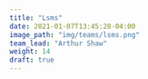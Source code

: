 ```yaml
---
title: "Lsms"
date: 2021-01-07T13:45:28-04:00
image_path: "img/teams/lsms.png"
team_lead: "Arthur Shaw"
weight: 14
draft: true
---
```


